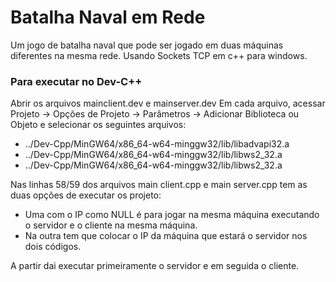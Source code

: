# Batalha Naval em Rede

Um jogo de batalha naval que pode ser jogado em duas máquinas diferentes na mesma rede.
Usando Sockets TCP em c++ para windows.

### Para executar no Dev-C++

Abrir os arquivos mainclient.dev e mainserver.dev
Em cada arquivo, acessar Projeto -> Opções de Projeto -> Parâmetros -> Adicionar Biblioteca ou Objeto e selecionar os seguintes arquivos:
* ../Dev-Cpp/MinGW64/x86_64-w64-minggw32/lib/libadvapi32.a
* ../Dev-Cpp/MinGW64/x86_64-w64-minggw32/lib/libws2_32.a
* ../Dev-Cpp/MinGW64/x86_64-w64-minggw32/lib/libws2_32.a

Nas linhas 58/59 dos arquivos main client.cpp e main server.cpp tem as duas opções de executar os projeto:
* Uma com o IP como NULL é para jogar na mesma máquina executando o servidor e o cliente na mesma máquina.
* Na outra tem que colocar o IP da máquina que estará o servidor nos dois códigos.

A partir dai executar primeiramente o servidor e em seguida o cliente.

